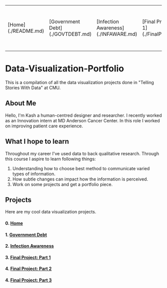 
<table>
  <tr>
    <td> [Home](./README.md) </td>
    <td>[Government Debt](./GOVTDEBT.md) </td>
    <td>[Infection Awareness](./INFAWARE.md) </td>
    <td> [Final Project: Part 1](./FinalProject.md) </td>
    <td> [Final Project: Part 2](./final-project-part-two.md) </td>
    <td> [Final Project: Part 3](./final-project-part-three.md) </td>
  </tr>
</table>

# Data-Visualization-Portfolio
This is a compilation of all the data visualization projects done in "Telling Stories With Data" at CMU.

## About Me
Hello, I'm Kash a human-centred designer and researcher. I recently worked as an Innovation intern at MD Anderson Cancer Center. In this role I worked on improving patient care experience. 

## What I hope to learn
Throughout my career I've used data to back qualitative research. Through this course I aspire to learn following things:
1. Understanding how to choose best method to communicate varied types of information.
2. How subtle changes can impact how the information is perceived.
3. Work on some projects and get a portfolio piece.

## Projects
Here are my cool data visualization projects.
#### 0. [Home](/README.md)
#### 1. [Government Debt](/GOVTDEBT.md)
#### 2. [Infection Awareness](/INFAWARE.md)
#### 3. [Final Project: Part 1](/FinalProject.md)
#### 4. [Final Project: Part 2](/final-project-part-two.md)
#### 4. [Final Project: Part 3](/final-project-part-three.md)
